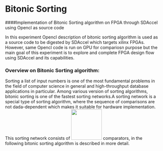 
# Bitonic Sorting
####Implementation of Bitonic Sorting algorithm on FPGA through SDAccel using Opencl as source code

In this experiment Opencl description of bitonic sorting algorithm is used as a source code to be digested by SDAccel which targets xilinx FPGAs. However, same Opencl code is run on GPU for compariosn purpose but the main goal of this experiment is to explore and complete FPGA design flow using SDAccel and its capabilities.

### Overview on Bitonic Sorting algorithm:

Sorting a list of input numbers is one of the most fundamental problems in the field of computer science in general and high-throughput database applications in particular. Among various version of sorting algorithms, bitonic sorting is one of the fastest sorting networks.A sorting network is a special type of sorting algorithm, where the sequence of comparisons are not dada-dependent which makes it suitable for hardware implementation. This sorting network consists of <img src   =           "https://github.com/mediroozmeh/Bitonic-Sorting/blob/master/Figures/latex_df563c4ffd98b71415248b56a1fff45e.png" width="100" hight="100"> comparators, in the following bitonic sorting algorithm is described in more detail.









